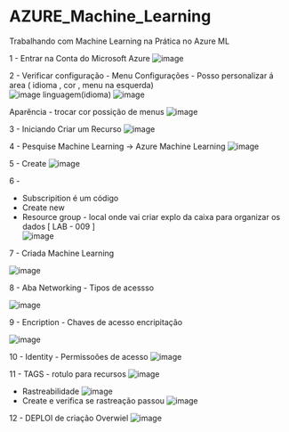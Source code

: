 # AZURE_Machine_Learning
Trabalhando com Machine Learning na Prática no Azure ML

1 - Entrar na Conta do Microsoft Azure 
![image](https://github.com/edudias1972/AZURE_Machine_Learning/assets/80340034/4b4867fb-b7f3-4634-85e7-ccf7e5d5c154)

2 - Verificar configuração - Menu Configurações - Posso personalizar á area  ( idioma , cor , menu na esquerda)  
![image](https://github.com/edudias1972/AZURE_Machine_Learning/assets/80340034/e0ea1ae2-3b79-4b0c-96f4-d8e0f1579f40)
linguagem(idioma) 
![image](https://github.com/edudias1972/AZURE_Machine_Learning/assets/80340034/ebea5f3a-d904-4f30-9071-6ea83a25b7eb)

Aparência - trocar cor possição de menus 
![image](https://github.com/edudias1972/AZURE_Machine_Learning/assets/80340034/8b1cd26e-fc65-41d6-b955-4236bf246705)

3 - Iniciando Criar um Recurso 
![image](https://github.com/edudias1972/AZURE_Machine_Learning/assets/80340034/884a1df1-ac71-4a9f-be22-04e3867eb718)

4 - Pesquise Machine Learning  -> Azure Machine Learning 
![image](https://github.com/edudias1972/AZURE_Machine_Learning/assets/80340034/ec50ebb8-6f83-4ed5-89dc-29d408f66e09)

5 - Create 
![image](https://github.com/edudias1972/AZURE_Machine_Learning/assets/80340034/db22b32c-a554-4990-99d2-866befa998b9)

6  - 
- Subscripition é um código
- Create new 
-  Resource group - local onde vai criar explo da caixa para organizar os dados [ LAB - 009 ]  
![image](https://github.com/edudias1972/AZURE_Machine_Learning/assets/80340034/1cd7bc0e-8c75-4c62-85e1-d84e465950ef)

7 - Criada Machine Learning 

![image](https://github.com/edudias1972/AZURE_Machine_Learning/assets/80340034/e6500961-5e1a-48a6-9455-97e50906bf2d)


8 - Aba Networking  -  Tipos de acessso 

![image](https://github.com/edudias1972/AZURE_Machine_Learning/assets/80340034/a7259ae3-d8b8-4bf9-889b-f43de9c493d8)

9 -  Encription  -  Chaves de acesso encripitação 

![image](https://github.com/edudias1972/AZURE_Machine_Learning/assets/80340034/e861ce1b-c8f9-4ef5-9072-e86370d96de8)

10 - Identity  - Permissoões de acesso 
![image](https://github.com/edudias1972/AZURE_Machine_Learning/assets/80340034/202027ed-ee84-4be0-84bf-f54401f978a7)

11 - TAGS - rotulo para recursos 
![image](https://github.com/edudias1972/AZURE_Machine_Learning/assets/80340034/2f9589b0-c034-49c5-9432-df8ec3b855c1)
* Rastreabilidade
  ![image](https://github.com/edudias1972/AZURE_Machine_Learning/assets/80340034/cc2f4209-0268-4aa8-bf92-762febcff729)
* Create e verifica se rastreação passou
![image](https://github.com/edudias1972/AZURE_Machine_Learning/assets/80340034/0776579c-8a24-42a4-8199-25fdc862230b)
 
12 - DEPLOI de criação Overwiel 
![image](https://github.com/edudias1972/AZURE_Machine_Learning/assets/80340034/13deb41a-bffe-4145-81be-13f2e0263844)


